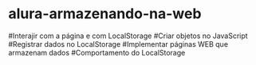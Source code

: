 # alura-armazenando-na-web
#Interajir com a página e com LocalStorage
#Criar objetos no JavaScript
#Registrar dados no LocalStorage
#Implementar páginas WEB que armazenam dados
#Comportamento do LocalStorage
